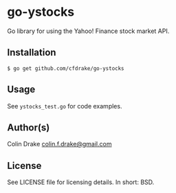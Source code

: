 go-ystocks
==========

Go library for using the Yahoo! Finance stock market API.

Installation
------------

    $ go get github.com/cfdrake/go-ystocks

Usage
-----

See `ystocks_test.go` for code examples.

Author(s)
---------

Colin Drake <colin.f.drake@gmail.com>

License
-------

See LICENSE file for licensing details. In short: BSD.
